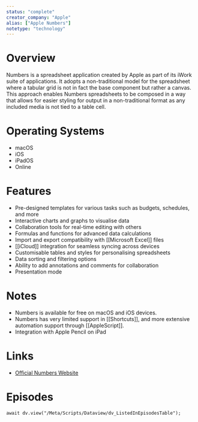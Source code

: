 ```yaml
---
status: "complete"
creator_company: "Apple"
alias: ["Apple Numbers"]
notetype: "technology"
---
```


# Overview
Numbers is a spreadsheet application created by Apple as part of its iWork suite of applications. It adopts a non-traditional model for the spreadsheet where a tabular grid is not in fact the base component but rather a canvas. This approach enables Numbers spreadsheets to be composed in a way that allows for easier styling for output in a non-traditional format as any included media is not tied to a table cell.

# Operating Systems
- macOS
- iOS
- iPadOS
- Online

# Features
- Pre-designed templates for various tasks such as budgets, schedules, and more
- Interactive charts and graphs to visualise data
- Collaboration tools for real-time editing with others
- Formulas and functions for advanced data calculations
- Import and export compatibility with [[Microsoft Excel]] files
- [[iCloud]] integration for seamless syncing across devices
- Customisable tables and styles for personalising spreadsheets
- Data sorting and filtering options
- Ability to add annotations and comments for collaboration
- Presentation mode

# Notes
- Numbers is available for free on macOS and iOS devices.
- Numbers has very limited support in [[Shortcuts]], and more extensive automation support through [[AppleScript]].
- Integration with Apple Pencil on iPad

# Links
- [Official Numbers Website](https://www.apple.com/uk/numbers/)

# Episodes
```dataviewjs
await dv.view("/Meta/Scripts/Dataview/dv_ListedInEpisodesTable");
```
